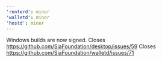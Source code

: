 ```yaml
---
'renterd': minor
'walletd': minor
'hostd': minor
---
```


Windows builds are now signed. Closes https://github.com/SiaFoundation/desktop/issues/59 Closes https://github.com/SiaFoundation/walletd/issues/71
